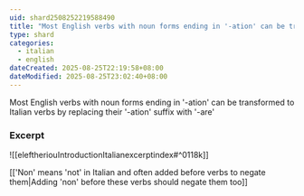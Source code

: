 ```yaml
---
uid: shard2508252219588490
title: "Most English verbs with noun forms ending in '-ation' can be transformed to Italian verbs by replacing their '-ation' suffix with '-are'"
type: shard
categories:
  - italian
  - english
dateCreated: 2025-08-25T22:19:58+08:00
dateModified: 2025-08-25T23:02:40+08:00
---
```

Most English verbs with noun forms ending in '-ation' can be transformed to Italian verbs by replacing their '-ation' suffix with '-are'

### Excerpt
![[eleftheriouIntroductionItalianexcerptindex#^0118k]]

[['Non' means 'not' in Italian and often added before verbs to negate them|Adding 'non' before these verbs should negate them too]]